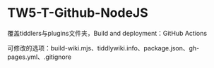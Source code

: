 # TW5-T-Github-NodeJS

覆盖tiddlers与plugins文件夹，Build and deployment：GitHub Actions

可修改的选项：build-wiki.mjs、tiddlywiki.info、package.json、gh-pages.yml、.gitignore

